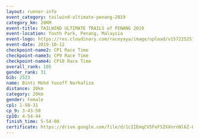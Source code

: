 ```yaml
---
layout: runner-info 
event_category: tailwind-ultimate-penang-2019 
category_km: 20KM 
event-title: TAILWIND ULTIMATE TRAILS of PENANG 2019 
event-location: Youth Park, Penang, Malaysia 
event-logo: https://res.cloudinary.com/raceyaya/image/upload/v1572252513/logo/utop-2019_h9tzys.jpg 
event-date: 2019-10-12 
checkpoint-name2: CP1 Race Time 
checkpoint-name3: CP9 Race Time 
checkpoint-name4: CP10 Race Time 
overall_rank: 105
gender_rank: 31
bib: 2523
name: Binti Mohd Yusoff Norhafiza
distance: 20km
category: 20km
gender: Female
cp1: 1-58-31
cp_9: 3-43-50
cp10: 4-54-44
finish_time: 5-54-00
certificate: https://drive.google.com/file/d/1cIIEmqCV5FeFSZXXnrnNl6Z-Qu5oGP7E/view?usp=sharing
---
```

